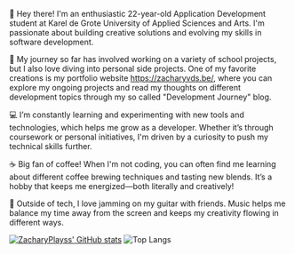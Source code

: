 👋 Hey there! I'm an enthusiastic 22-year-old Application Development student at Karel de Grote University of Applied Sciences and Arts. I'm passionate about building creative solutions and evolving my skills in software development.

🎒 My journey so far has involved working on a variety of school projects, but I also love diving into personal side projects. One of my favorite creations is my portfolio website https://zacharyvds.be/, where you can explore my ongoing projects and read my thoughts on different development topics through my so called "Development Journey" blog.

💻 I’m constantly learning and experimenting with new tools and technologies, which helps me grow as a developer. Whether it’s through coursework or personal initiatives, I'm driven by a curiosity to push my technical skills further.

☕ Big fan of coffee! When I'm not coding, you can often find me learning about different coffee brewing techniques and tasting new blends. It’s a hobby that keeps me energized—both literally and creatively!

🎸 Outside of tech, I love jamming on my guitar with friends. Music helps me balance my time away from the screen and keeps my creativity flowing in different ways.

[![ZacharyPlayss' GitHub stats](https://github-readme-stats.vercel.app/api?username=ZacharyPlayss)](https://github.com/anuraghazra/github-readme-stats)
![Top Langs](https://github-readme-stats.vercel.app/api/top-langs/?username=ZacharyPlayss&size_weight=0.5&count_weight=0.5)
